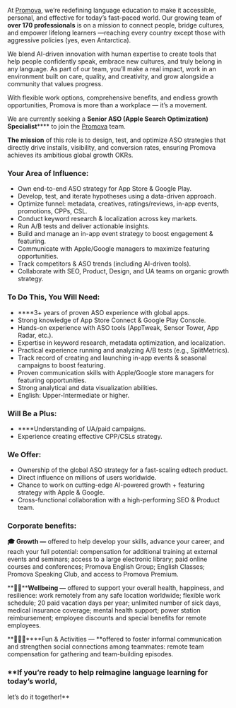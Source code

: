 At [Promova](http://promova.com/), we’re redefining language education to make
it accessible, personal, and effective for today’s fast-paced world. Our
growing team of **over 170 professionals** is on a mission to connect people,
bridge cultures, and empower lifelong learners —reaching every country except
those with aggressive policies (yes, even Antarctica).

We blend AI-driven innovation with human expertise to create tools that help
people confidently speak, embrace new cultures, and truly belong in any
language. As part of our team, you’ll make a real impact, work in an
environment built on care, quality, and creativity, and grow alongside a
community that values progress.

With flexible work options, comprehensive benefits, and endless growth
opportunities, Promova is more than a workplace — it’s a movement.

We are currently seeking a **Senior ASO (Apple Search Optimization)
Specialist****** to join the [Promova](http://promova.com/) team.

**The mission** of this role is to design, test, and optimize ASO strategies
that directly drive installs, visibility, and conversion rates, ensuring
Promova achieves its ambitious global growth OKRs.

### **Your Area of Influence:**

  * Own end-to-end ASO strategy for App Store & Google Play.
  * Develop, test, and iterate hypotheses using a data-driven approach.
  * Optimize funnel: metadata, creatives, ratings/reviews, in-app events, promotions, CPPs, CSL.
  * Conduct keyword research & localization across key markets.
  * Run A/B tests and deliver actionable insights.
  * Build and manage an in-app event strategy to boost engagement & featuring.
  * Communicate with Apple/Google managers to maximize featuring opportunities.
  * Track competitors & ASO trends (including AI-driven tools).
  * Collaborate with SEO, Product, Design, and UA teams on organic growth strategy.

### **To Do This, You Will Need:**

  * ****3+ years of proven ASO experience with global apps.
  * Strong knowledge of App Store Connect & Google Play Console.
  * Hands-on experience with ASO tools (AppTweak, Sensor Tower, App Radar, etc.).
  * Expertise in keyword research, metadata optimization, and localization.
  * Practical experience running and analyzing A/B tests (e.g., SplitMetrics).
  * Track record of creating and launching in-app events & seasonal campaigns to boost featuring.
  * Proven communication skills with Apple/Google store managers for featuring opportunities.
  * Strong analytical and data visualization abilities.
  * English: Upper-Intermediate or higher.

### **Will Be a Plus:**

  * ****Understanding of UA/paid campaigns.
  * Experience creating effective CPP/CSLs strategy.

### **We Offer:**

  * Ownership of the global ASO strategy for a fast-scaling edtech product.
  * Direct influence on millions of users worldwide.
  * Chance to work on cutting-edge AI-powered growth + featuring strategy with Apple & Google.
  * Cross-functional collaboration with a high-performing SEO & Product team.

### **Corporate benefits:**

**🎓 Growth —** offered to help develop your skills, advance your career, and
reach your full potential: compensation for additional training at external
events and seminars; access to a large electronic library; paid online courses
and conferences; Promova English Group; English Classes; Promova Speaking
Club, and access to Promova Premium.

**🧘🏼****Wellbeing —** offered to support your overall health, happiness, and
resilience: work remotely from any safe location worldwide; flexible work
schedule; 20 paid vacation days per year; unlimited number of sick days,
medical insurance coverage; mental health support; power station
reimbursement; employee discounts and special benefits for remote employees.

**🏄🏼‍♂️****Fun & Activities — **offered to foster informal communication and
strengthen social connections among teammates: remote team compensation for
gathering and team-building episodes.

### **If you’re ready to help reimagine language learning for today’s world,
let’s do it together!**